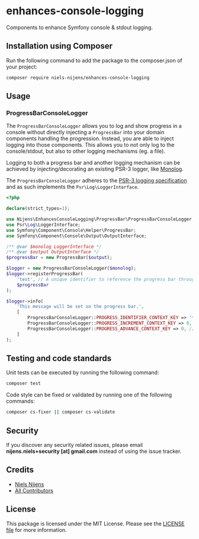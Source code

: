# enhances-console-logging

Components to enhance Symfony console &amp; stdout logging.


## Installation using Composer

Run the following command to add the package to the composer.json of your project:

```bash
composer require niels-nijens/enhances-console-logging
```


## Usage

### ProgressBarConsoleLogger

The `ProgressBarConsoleLogger` allows you to log and show progress in a console without directly injecting a
`ProgressBar` into your domain components handling the progression. Instead, you are able to inject logging into those
components. This allows you to not only log to the console/stdout, but also to other logging mechanisms (eg. a file).

Logging to both a progress bar and another logging mechanism can be achieved by injecting/decorating an existing PSR-3
logger, like [Monolog](https://github.com/Seldaek/monolog).

The `ProgressBarConsoleLogger` adheres to the [PSR-3 logging specification](https://www.php-fig.org/psr/psr-3/) and as such implements the `Psr\Log\LoggerInterface`.

```php
<?php

declare(strict_types=1);

use Nijens\EnhancesConsoleLogging\ProgressBar\ProgressBarConsoleLogger;
use Psr\Log\LoggerInterface;
use Symfony\Component\Console\Helper\ProgressBar;
use Symfony\Component\Console\Output\OutputInterface;

/** @var $monolog LoggerInterface */
/** @var $output OutputInterface */
$progressBar = new ProgressBar($output);

$logger = new ProgressBarConsoleLogger($monolog);
$logger->registerProgressBar(
    'test', // A unique identifier to reference the progress bar through the log context.
    $progressBar
);

$logger->info(
    'This message will be set on the progress bar.',
    [
        ProgressBarConsoleLogger::PROGRESS_IDENTIFIER_CONTEXT_KEY => 'test', // The unique identifier.
        ProgressBarConsoleLogger::PROGRESS_INCREMENT_CONTEXT_KEY => 0, // Allows incrementing the max steps. (optional)
        ProgressBarConsoleLogger::PROGRESS_ADVANCE_CONTEXT_KEY => 0, // Allows advancing the steps. (optional)
    ]
);

```

## Testing and code standards
Unit tests can be executed by running the following command:
```bash
composer test
```

Code style can be fixed or validated by running one of the following commands:
```bash
composer cs-fixer || composer cs-validate
```

## Security

If you discover any security related issues, please email
**nijens.niels+security [at] gmail.com** instead of using the issue tracker.


## Credits

* [Niels Nijens][link-author]
* [All Contributors][link-contributors]


## License
This package is licensed under the MIT License. Please see the [LICENSE file][link-license] for more information.


[link-author]: https://github.com/niels-nijens
[link-contributors]: https://github.com/niels-nijens/enhances-console-logging/graphs/contributors
[link-license]: LICENSE

